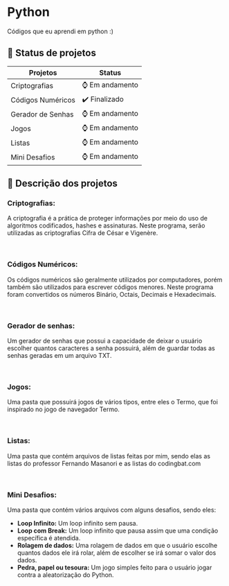 # Python
Códigos que eu aprendi em python :)


## 🏁 Status de projetos

|Projetos|Status|
|--------|------|
|Criptografias|⌚ Em andamento|
|Códigos Numéricos|✔️ Finalizado|
|Gerador de Senhas|⌚ Em andamento|
|Jogos|⌚ Em andamento|
|Listas|⌚ Em andamento|
|Mini Desafios|⌚ Em andamento|


## 📝 Descrição dos projetos
### Criptografias:
<p>A criptografia é a prática de proteger informações por meio do uso de algoritmos codificados, hashes e assinaturas. Neste programa, serão utilizadas as criptografias Cifra de César e Vigenère.</p>
<br>

### Códigos Numéricos:
<p>Os códigos numéricos são geralmente utilizados por computadores, porém também são utilizados para escrever códigos menores. Neste programa foram convertidos os números Binário, Octais, Decimais e Hexadecimais.</p>
<br>

### Gerador de senhas:
<p>Um gerador de senhas que possui a capacidade de deixar o usuário escolher quantos caracteres a senha possuirá, além de guardar todas as senhas geradas em um arquivo TXT.</p>
<br>

### Jogos:
<p>Uma pasta que possuirá jogos de vários tipos, entre eles o Termo, que foi inspirado no jogo de navegador Termo.</p>
<br>

### Listas:
<p>Uma pasta que contém arquivos de listas feitas por mim, sendo elas as listas do professor Fernando Masanori e as listas do codingbat.com</p>
<br>

### Mini Desafios:
<p>Uma pasta que contém vários arquivos com alguns desafios, sendo eles:</p>

- **Loop Infinito:** Um loop infinito sem pausa.
- **Loop com Break:** Um loop infinito que pausa assim que uma condição específica é atendida.
- **Rolagem de dados:** Uma rolagem de dados em que o usuário escolhe quantos dados ele irá rolar, além de escolher se irá somar o valor dos dados.
- **Pedra, papel ou tesoura:** Um jogo simples feito para o usuário jogar contra a aleatorização do Python.
